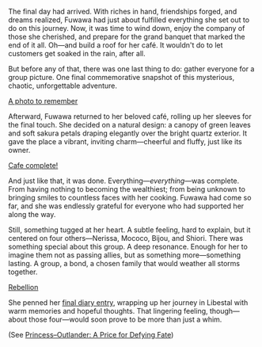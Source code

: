 <!-- title: Fuwawa Abyssguard -->
<!-- status: Alive -->

The final day had arrived. With riches in hand, friendships forged, and dreams realized, Fuwawa had just about fulfilled everything she set out to do on this journey. Now, it was time to wind down, enjoy the company of those she cherished, and prepare for the grand banquet that marked the end of it all. Oh—and build a roof for her café. It wouldn't do to let customers get soaked in the rain, after all.

But before any of that, there was one last thing to do: gather everyone for a group picture. One final commemorative snapshot of this mysterious, chaotic, unforgettable adventure.

[A photo to remember](#embed:https://www.youtube.com/live/9A1cO7jL0jw?t=1681)

Afterward, Fuwawa returned to her beloved café, rolling up her sleeves for the final touch. She decided on a natural design: a canopy of green leaves and soft sakura petals draping elegantly over the bright quartz exterior. It gave the place a vibrant, inviting charm—cheerful and fluffy, just like its owner.

[Cafe complete!](#embed:https://www.youtube.com/live/9A1cO7jL0jw?t=2950)

And just like that, it was done. Everything—_everything_—was complete. From having nothing to becoming the wealthiest; from being unknown to bringing smiles to countless faces with her cooking. Fuwawa had come so far, and she was endlessly grateful for everyone who had supported her along the way.

Still, something tugged at her heart. A subtle feeling, hard to explain, but it centered on four others—Nerissa, Mococo, Bijou, and Shiori. There was something special about this group. A deep resonance. Enough for her to imagine them not as passing allies, but as something more—something lasting. A group, a bond, a chosen family that would weather all storms together.

[Rebellion](#embed:https://www.youtube.com/live/9A1cO7jL0jw?t=3304)

She penned her [final diary entry](https://www.youtube.com/live/9A1cO7jL0jw?t=3729), wrapping up her journey in Libestal with warm memories and hopeful thoughts. That lingering feeling, though—about those four—would soon prove to be more than just a whim.

(See [Princess–Outlander: A Price for Defying Fate](#edge:iphania-outlander))